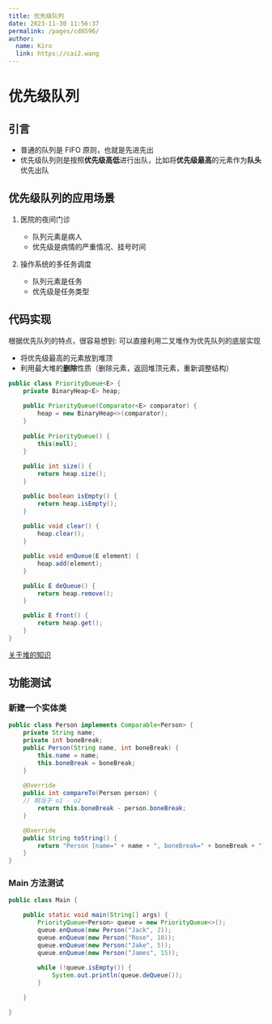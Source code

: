 ```yaml
---
title: 优先级队列
date: 2023-11-30 11:56:37
permalink: /pages/cd8596/
author: 
  name: Kiro
  link: https://cai2.wang
---
```

# 优先级队列

## 引言

- 普通的队列是 FIFO 原则，也就是先进先出
- 优先级队列则是按照**优先级高低**进行出队，比如将**优先级最高**的元素作为**队头**优先出队

## 优先级队列的应用场景

1. 医院的夜间门诊
   - 队列元素是病人
   - 优先级是病情的严重情况、挂号时间

2. 操作系统的多任务调度
   - 队列元素是任务
   - 优先级是任务类型

## 代码实现

根据优先队列的特点，很容易想到: 可以直接利用二叉堆作为优先队列的底层实现

- 将优先级最高的元素放到堆顶
- 利用最大堆的**删除**性质（删除元素，返回堆顶元素，重新调整结构）

```java
public class PriorityQueue<E> {
	private BinaryHeap<E> heap;
	
	public PriorityQueue(Comparator<E> comparator) {
		heap = new BinaryHeap<>(comparator);
	}
	
	public PriorityQueue() {
		this(null);
	}
	
	public int size() {
		return heap.size();
	}

	public boolean isEmpty() {
		return heap.isEmpty();
	}
	
	public void clear() {
		heap.clear();
	}

	public void enQueue(E element) {
		heap.add(element);
	}

	public E deQueue() {
		return heap.remove();
	}

	public E front() {
		return heap.get();
	}
}
```

[关于堆的知识](https://blog.csdn.net/qq_54088234/article/details/134716655?spm=1001.2014.3001.5501)

## 功能测试

### 新建一个实体类

```java
public class Person implements Comparable<Person> {
	private String name;
	private int boneBreak;
	public Person(String name, int boneBreak) {
		this.name = name;
		this.boneBreak = boneBreak;
	}
	
	@Override
	public int compareTo(Person person) {
    // 相当于 o1 - o2
		return this.boneBreak - person.boneBreak;
	}

	@Override
	public String toString() {
		return "Person [name=" + name + ", boneBreak=" + boneBreak + "]";
	}
}
```

### Main 方法测试

```java
public class Main {

	public static void main(String[] args) {
		PriorityQueue<Person> queue = new PriorityQueue<>();
		queue.enQueue(new Person("Jack", 2));
		queue.enQueue(new Person("Rose", 10));
		queue.enQueue(new Person("Jake", 5));
		queue.enQueue(new Person("James", 15));
		
		while (!queue.isEmpty()) {
			System.out.println(queue.deQueue());
		}

	}

}
```

